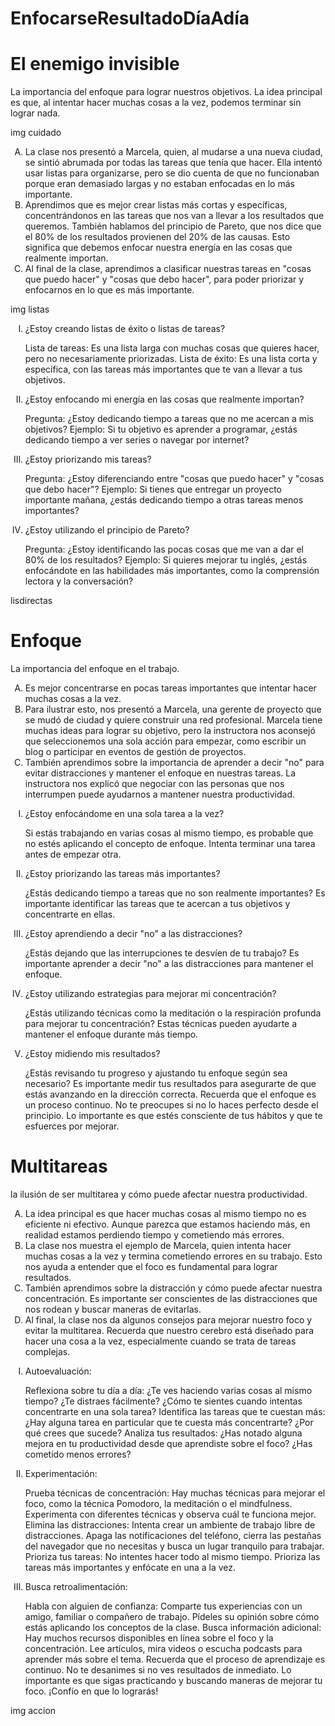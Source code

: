 # EnfocarseResultadoDíaAdía
 <h1>El enemigo invisible</h1>
<p>La importancia del enfoque para lograr nuestros objetivos. La idea principal es que, al intentar hacer muchas cosas a la vez, podemos terminar sin lograr nada.</p>
img cuidado
<ol type='A'>

<li>La clase nos presentó a Marcela, quien, al mudarse a una nueva ciudad, se sintió abrumada por todas las tareas que tenía que hacer. Ella intentó usar listas para organizarse, pero se dio cuenta de que no funcionaban porque eran demasiado largas y no estaban enfocadas en lo más importante.</li>
<li>Aprendimos que es mejor crear listas más cortas y específicas, concentrándonos en las tareas que nos van a llevar a los resultados que queremos. También hablamos del principio de Pareto, que nos dice que el 80% de los resultados provienen del 20% de las causas. Esto significa que debemos enfocar nuestra energía en las cosas que realmente importan.</li>
<li>Al final de la clase, aprendimos a clasificar nuestras tareas en "cosas que puedo hacer" y "cosas que debo hacer", para poder priorizar y enfocarnos en lo que es más importante.</li>
</ol>

img listas

<ol type='I'>
<li>¿Estoy creando listas de éxito o listas de tareas?

Lista de tareas: Es una lista larga con muchas cosas que quieres hacer, pero no necesariamente priorizadas.
Lista de éxito: Es una lista corta y específica, con las tareas más importantes que te van a llevar a tus objetivos.</li>
<li>¿Estoy enfocando mi energía en las cosas que realmente importan?

Pregunta: ¿Estoy dedicando tiempo a tareas que no me acercan a mis objetivos?
Ejemplo: Si tu objetivo es aprender a programar, ¿estás dedicando tiempo a ver series o navegar por internet?</li>
<li>¿Estoy priorizando mis tareas?

Pregunta: ¿Estoy diferenciando entre "cosas que puedo hacer" y "cosas que debo hacer"?
Ejemplo: Si tienes que entregar un proyecto importante mañana, ¿estás dedicando tiempo a otras tareas menos importantes?</li>
<li>¿Estoy utilizando el principio de Pareto?

Pregunta: ¿Estoy identificando las pocas cosas que me van a dar el 80% de los resultados?
Ejemplo: Si quieres mejorar tu inglés, ¿estás enfocándote en las habilidades más importantes, como la comprensión lectora y la conversación?</li>
</ol>

lisdirectas

<h1> Enfoque</h1>
<p>La importancia del enfoque en el trabajo.</p>

<ol type='A'>

<li>Es mejor concentrarse en pocas tareas importantes que intentar hacer muchas cosas a la vez.</li>
<li>Para ilustrar esto, nos presentó a Marcela, una gerente de proyecto que se mudó de ciudad y quiere construir una red profesional. Marcela tiene muchas ideas para lograr su objetivo, pero la instructora nos aconsejó que seleccionemos una sola acción para empezar, como escribir un blog o participar en eventos de gestión de proyectos.</li>
<li>También aprendimos sobre la importancia de aprender a decir "no" para evitar distracciones y mantener el enfoque en nuestras tareas. La instructora nos explicó que negociar con las personas que nos interrumpen puede ayudarnos a mantener nuestra productividad.</li>
</ol>



<ol type='I'>
<li>¿Estoy enfocándome en una sola tarea a la vez?

Si estás trabajando en varias cosas al mismo tiempo, es probable que no estés aplicando el concepto de enfoque. Intenta terminar una tarea antes de empezar otra.</li>
<li>¿Estoy priorizando las tareas más importantes?

¿Estás dedicando tiempo a tareas que no son realmente importantes? Es importante identificar las tareas que te acercan a tus objetivos y concentrarte en ellas.</li>
<li>¿Estoy aprendiendo a decir "no" a las distracciones?

¿Estás dejando que las interrupciones te desvíen de tu trabajo? Es importante aprender a decir "no" a las distracciones para mantener el enfoque.</li>
<li>¿Estoy utilizando estrategias para mejorar mi concentración?

¿Estás utilizando técnicas como la meditación o la respiración profunda para mejorar tu concentración? Estas técnicas pueden ayudarte a mantener el enfoque durante más tiempo.</li>
<li>¿Estoy midiendo mis resultados?

¿Estás revisando tu progreso y ajustando tu enfoque según sea necesario? Es importante medir tus resultados para asegurarte de que estás avanzando en la dirección correcta.
Recuerda que el enfoque es un proceso continuo. No te preocupes si no lo haces perfecto desde el principio. Lo importante es que estés consciente de tus hábitos y que te esfuerces por mejorar.</li>
</ol>


 <h1>Multitareas</h1>
<p> la ilusión de ser multitarea y cómo puede afectar nuestra productividad.</p>

<ol type='A'>
<li>La idea principal es que hacer muchas cosas al mismo tiempo no es eficiente ni efectivo. Aunque parezca que estamos haciendo más, en realidad estamos perdiendo tiempo y cometiendo más errores.</li>
<li>La clase nos muestra el ejemplo de Marcela, quien intenta hacer muchas cosas a la vez y termina cometiendo errores en su trabajo. Esto nos ayuda a entender que el foco es fundamental para lograr resultados.</li>
<li>También aprendimos sobre la distracción y cómo puede afectar nuestra concentración. Es importante ser conscientes de las distracciones que nos rodean y buscar maneras de evitarlas.</li>
<li>Al final, la clase nos da algunos consejos para mejorar nuestro foco y evitar la multitarea. Recuerda que nuestro cerebro está diseñado para hacer una cosa a la vez, especialmente cuando se trata de tareas complejas.</li>
</ol>

<ol type='I'>
<li>Autoevaluación:

Reflexiona sobre tu día a día: ¿Te ves haciendo varias cosas al mismo tiempo? ¿Te distraes fácilmente? ¿Cómo te sientes cuando intentas concentrarte en una sola tarea?
Identifica las tareas que te cuestan más: ¿Hay alguna tarea en particular que te cuesta más concentrarte? ¿Por qué crees que sucede?
Analiza tus resultados: ¿Has notado alguna mejora en tu productividad desde que aprendiste sobre el foco? ¿Has cometido menos errores?</li>
<li>Experimentación:

Prueba técnicas de concentración: Hay muchas técnicas para mejorar el foco, como la técnica Pomodoro, la meditación o el mindfulness. Experimenta con diferentes técnicas y observa cuál te funciona mejor.
Elimina las distracciones: Intenta crear un ambiente de trabajo libre de distracciones. Apaga las notificaciones del teléfono, cierra las pestañas del navegador que no necesitas y busca un lugar tranquilo para trabajar.
Prioriza tus tareas: No intentes hacer todo al mismo tiempo. Prioriza las tareas más importantes y enfócate en una a la vez.</li>
<li>Busca retroalimentación:

Habla con alguien de confianza: Comparte tus experiencias con un amigo, familiar o compañero de trabajo. Pídeles su opinión sobre cómo estás aplicando los conceptos de la clase.
Busca información adicional: Hay muchos recursos disponibles en línea sobre el foco y la concentración. Lee artículos, mira videos o escucha podcasts para aprender más sobre el tema.
Recuerda que el proceso de aprendizaje es continuo. No te desanimes si no ves resultados de inmediato. Lo importante es que sigas practicando y buscando maneras de mejorar tu foco. ¡Confío en que lo lograrás!</li>
</ol>

img accion